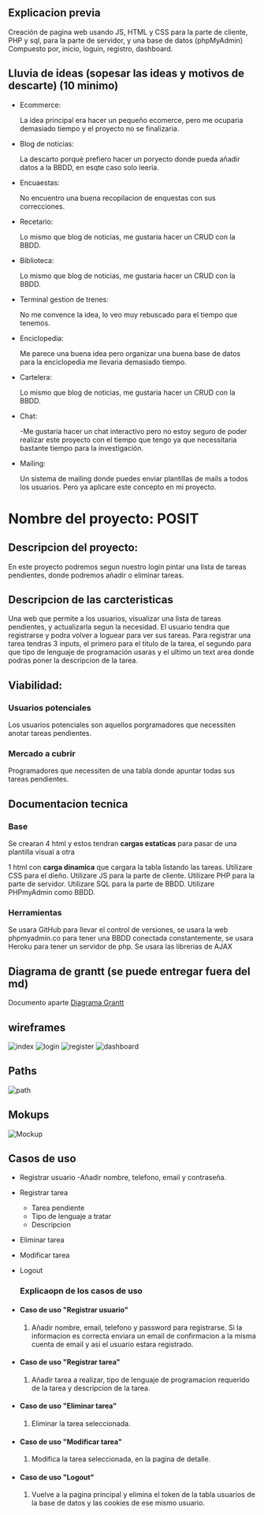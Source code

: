 ## Explicacion previa

Creación de pagina web usando JS, HTML y CSS para la parte de cliente, PHP y sql, para la parte de servidor, y una base de datos (phpMyAdmin)
Compuesto por, inicio, loguin, registro, dashboard.

## Lluvia de ideas (sopesar las ideas y motivos de descarte) (10 minimo)

- Ecommerce:

  La idea principal era hacer un pequeño ecomerce, pero me ocuparia demasiado tiempo y el proyecto no se finalizaria.

- Blog de noticias:

  La descarto porquè prefiero hacer un poryecto donde pueda añadir datos a la BBDD, en esqte caso solo leeria.

- Encuaestas:

  No encuentro una buena recopilacion de enquestas con sus correcciones.

- Recetario:

  Lo mismo que blog de noticias, me gustaria hacer un CRUD con la BBDD.

- Biblioteca:

  Lo mismo que blog de noticias, me gustaria hacer un CRUD con la BBDD.

- Terminal gestion de trenes:

  No me convence la idea, lo veo muy rebuscado para el tiempo que tenemos.

- Enciclopedia:

  Me parece una buena idea pero organizar una buena base de datos para la enciclopedia me llevaria demasiado tiempo.

- Cartelera:

  Lo mismo que blog de noticias, me gustaria hacer un CRUD con la BBDD.

- Chat:

  -Me gustaria hacer un chat interactivo pero no estoy seguro de poder realizar este proyecto con el tiempo que tengo ya que necessitaria bastante tiempo para la investigación.

- Mailing:

  Un sistema de mailing donde puedes enviar plantillas de mails a todos los usuarios. Pero ya aplicare este concepto en mi proyecto.

# Nombre del proyecto: **POSIT**

## Descripcion del proyecto:

En este proyecto podremos segun nuestro login pintar una lista de tareas pendientes, donde podremos añadir o eliminar tareas.

## Descripcion de las carcteristicas

Una web que permite a los usuarios, visualizar una lista de tareas pendientes, y actualizarla segun la necesidad. El usuario tendra que registrarse y podra volver a loguear para ver sus tareas. Para registrar una tarea tendras 3 inputs, el primero para el titulo de la tarea, el segundo para que tipo de lenguaje de programación usaras y el ultimo un text area donde podras poner la descripcion de la tarea.

## Viabilidad:

### Usuarios potenciales

Los usuarios potenciales son aquellos porgramadores que necessiten anotar tareas pendientes.

### Mercado a cubrir

Programadores que necessiten de una tabla donde apuntar todas sus tareas pendientes.

## Documentacion tecnica

### Base

Se crearan 4 html y estos tendran **cargas estaticas** para pasar de una plantilla visual a otra

1 html con **carga dinamica** que cargara la tabla listando las tareas.
Utilizare CSS para el dieño.
Utilizare JS para la parte de cliente.
Utilizare PHP para la parte de servidor.
Utilizare SQL para la parte de BBDD.
Utilizare PHPmyAdmin como BBDD.

### Herramientas

Se usara GitHub para llevar el control de versiones, se usara la web phpmyadmin.co para tener una BBDD conectada constantemente, se usara Heroku para tener un servidor de php.
Se usara las librerias de AJAX

## Diagrama de grantt (se puede entregar fuera del md)

Documento aparte
[Diagrama Grantt](./Diagrama_de_Grantt.png)

## wireframes

![index](./Wireframe-INDEX.png)
![login](./Wireframe-LOGIN.png)
![register](./Wireframe-REGISTER.png)
![dashboard](./Wireframe-DASHBOARD.png)

## Paths

![path](./Path%20-%20Proyecto%20final.png)

## Mokups

![Mockup](./mockup.png)

## Casos de uso

- Registrar usuario
  -Añadir nombre, telefono, email y contraseña.

- Registrar tarea
  - Tarea pendiente
  - Tipo de lenguaje a tratar
  - Descripcion
- Eliminar tarea
- Modificar tarea
- Logout

  ### Explicaopn de los casos de uso

- #### Caso de uso "Registrar usuario"

  1. Añadir nombre, email, telefono y password para registrarse. Si la informacion es correcta enviara un email de confirmacion a la misma cuenta de email y asi el usuario estara registrado.

- #### Caso de uso "Registrar tarea"

  1. Añadir tarea a realizar, tipo de lenguaje de programacion requerido de la tarea y descripcion de la tarea.

- #### Caso de uso "Eliminar tarea"

  1. Eliminar la tarea seleccionada.

- #### Caso de uso "Modificar tarea"

  1. Modifica la tarea seleccionada, en la pagina de detalle.

- #### Caso de uso "Logout"

  1. Vuelve a la pagina principal y elimina el token de la tabla usuarios de la base de datos y las cookies de ese mismo usuario.
